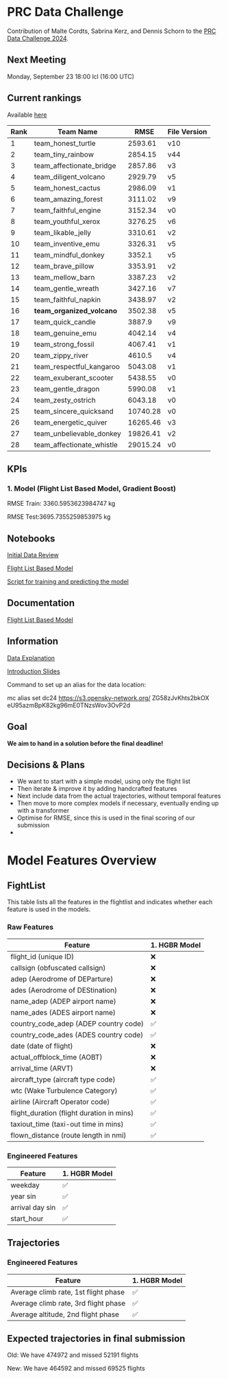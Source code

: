 # PRC Data Challenge

Contribution of Malte Cordts, Sabrina Kerz, and Dennis Schorn to the [PRC Data Challenge 2024](https://ansperformance.eu/study/data-challenge/).

## Next Meeting
Monday, September 23 18:00 lcl (16:00 UTC)

## Current rankings

Available [here](https://datacomp.opensky-network.org/api/rankings)

<!--result-start-->
| Rank | Team Name | RMSE | File Version |
| ---- | --------- | ---- | ------------ |
| 1 | team_honest_turtle | 2593.61 | v10 |
| 2 | team_tiny_rainbow | 2854.15 | v44 |
| 3 | team_affectionate_bridge | 2857.86 | v3 |
| 4 | team_diligent_volcano | 2929.79 | v5 |
| 5 | team_honest_cactus | 2986.09 | v1 |
| 6 | team_amazing_forest | 3111.02 | v9 |
| 7 | team_faithful_engine | 3152.34 | v0 |
| 8 | team_youthful_xerox | 3276.25 | v6 |
| 9 | team_likable_jelly | 3310.61 | v2 |
| 10 | team_inventive_emu | 3326.31 | v5 |
| 11 | team_mindful_donkey | 3352.1 | v5 |
| 12 | team_brave_pillow | 3353.91 | v2 |
| 13 | team_mellow_barn | 3387.23 | v2 |
| 14 | team_gentle_wreath | 3427.16 | v7 |
| 15 | team_faithful_napkin | 3438.97 | v2 |
| 16 | **team_organized_volcano** | 3502.38 | v5 |
| 17 | team_quick_candle | 3887.9 | v9 |
| 18 | team_genuine_emu | 4042.14 | v4 |
| 19 | team_strong_fossil | 4067.41 | v1 |
| 20 | team_zippy_river | 4610.5 | v4 |
| 21 | team_respectful_kangaroo | 5043.08 | v1 |
| 22 | team_exuberant_scooter | 5438.55 | v0 |
| 23 | team_gentle_dragon | 5990.08 | v1 |
| 24 | team_zesty_ostrich | 6043.18 | v0 |
| 25 | team_sincere_quicksand | 10740.28 | v0 |
| 26 | team_energetic_quiver | 16265.46 | v3 |
| 27 | team_unbelievable_donkey | 19826.41 | v2 |
| 28 | team_affectionate_whistle | 29015.24 | v0 |
<!--result-end-->

## KPIs 
### 1. Model (Flight List Based Model, Gradient Boost)
RMSE Train: 3360.5953623984747 kg 

RMSE Test:3695.7355259853975 kg 

## Notebooks
[Initial Data Review](https://colab.research.google.com/drive/1WMxJp5L7vl9GBKhZzXFJeXjvI1MgSNON#scrollTo=p6q00gZ2aoNO) 

[Flight List Based Model](https://colab.research.google.com/drive/1h_4Kw_Kx4-c8agqgn95yTxK5HRhB2JIF)

[Script for training and predicting the model](https://colab.research.google.com/drive/1mKO-b7YfdCXVuNLkEvr6OccVzr4FLsp0?usp=sharing)

## Documentation

[Flight List Based Model](https://docs.google.com/document/d/1--aCGaPIoykFuH6jPuZkSNKuL8PHXe96vltabt59e6Y/edit)

## Information
[Data Explanation](https://drive.google.com/file/d/1qJPLEoQPBFM8mL6tLpiV-vdHZd88V_wM/view?usp=drive_link) 

[Introduction Slides](https://drive.google.com/file/d/1aDVe83t2N_of7b_DXSE8yEuQ1MaV0RpH/view?usp=drive_link) 

Command to set up an alias for the data location:

mc alias set dc24 https://s3.opensky-network.org/ ZG58zJvKhts2bkOX eU95azmBpK82kg96mE0TNzsWov3OvP2d

## Goal
**We aim to hand in a solution before the final deadline!**

## Decisions & Plans
- We want to start with a simple model, using only the flight list
- Then iterate & improve it by adding handcrafted features
- Next include data from the actual trajectories, without temporal features
- Then move to more complex models if necessary, eventually ending up with a transformer
- Optimise for RMSE, since this is used in the final scoring of our submission
- 

# Model Features Overview
## FightList
This table lists all the features in the flightlist and indicates whether each feature is used in the models.

### Raw Features
| Feature          | 1. HGBR Model |
| ---------------------------------------- | ------- |
| flight_id (unique ID)                    | ❌      |
| callsign (obfuscated callsign)           | ❌      |
| adep (Aerodrome of DEParture)            | ❌      |
| ades (Aerodrome of DEStination)          | ❌      |
| name_adep (ADEP airport name)            | ❌      |
| name_ades (ADES airport name)            | ❌      |
| country_code_adep (ADEP country code)    | ✅      |
| country_code_ades (ADES country code)    | ✅      |
| date (date of flight)                    | ❌      |
| actual_offblock_time (AOBT)              | ❌      |
| arrival_time (ARVT)                      | ❌      |
| aircraft_type (aircraft type code)       | ✅      |
| wtc (Wake Turbulence Category)           | ✅      |
| airline (Aircraft Operator code)         | ✅      |
| flight_duration (flight duration in mins)| ✅      |
| taxiout_time (taxi-out time in mins)     | ✅      |
| flown_distance (route length in nmi)     | ✅      |

### Engineered Features
| Feature                                  | 1. HGBR Model |
| ---------------------------------------- | ------- |
|weekday                                 | ✅      |
| year sin                                | ✅      |
| arrival day sin                         | ✅      |
| start_hour                              | ✅      |

## Trajectories

### Engineered Features
| Feature                                  | 1. HGBR Model |
| ---------------------------------------- | ------- |
|Average climb rate, 1st flight phase   | ✅      |
|Average climb rate, 3rd flight phase    | ✅     |
|Average altitude, 2nd flight phase    | ✅     |


## Expected trajectories in final submission

Old: We have 474972 and missed 52191 flights

New: We have 464592 and missed 69525 flights
